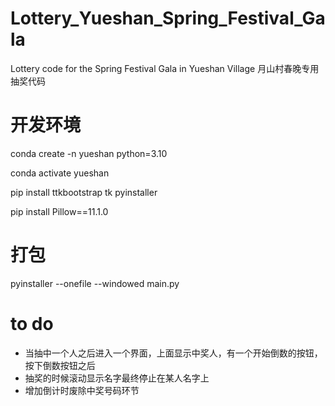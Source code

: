 # Lottery_Yueshan_Spring_Festival_Gala
Lottery code for the Spring Festival Gala in Yueshan Village
月山村春晚专用抽奖代码


# 开发环境
conda create -n yueshan python=3.10

conda activate yueshan

pip install ttkbootstrap tk pyinstaller

pip install Pillow==11.1.0

# 打包
pyinstaller --onefile --windowed main.py

# to do
+ 当抽中一个人之后进入一个界面，上面显示中奖人，有一个开始倒数的按钮，按下倒数按钮之后​
+ 抽奖的时候滚动显示名字最终停止在某人名字上
+ 增加倒计时废除中奖号码环节
